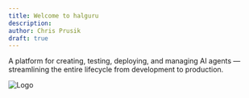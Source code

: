 ```yaml
---
title: Welcome to halguru
description: 
author: Chris Prusik
draft: true
---
```


A platform for creating, testing, deploying, and managing AI agents — streamlining the entire lifecycle from development to production.

![Logo](logo.png)

<!-- animated GIF here (agent creation and publishes) -->
